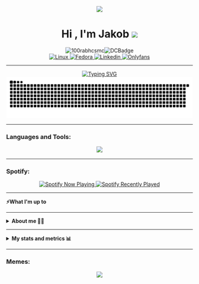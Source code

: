 
<div id="header" align="center">
  <img src="https://cdna.artstation.com/p/assets/images/images/069/324/424/original/k-s-o-m-u-art-cashmoneygojirav1c.gif?1699882361" width="500"/>
</div>

<div style="text-align:center;"align="center";" >
  <h1><b>Hi , I'm Jakob </b><img src="https://media.giphy.com/media/hvRJCLFzcasrR4ia7z/giphy.gif" width="35"></h1>
</div>

<div style="display: flex; justify-content: center; align-items: center;" align="center">
  <img src="https://komarev.com/ghpvc/?username=lovc21&label=Profile%20views&color=0e75b6&style=flat" alt="100rabhcsmc" />
  <img src="https://dcbadge.vercel.app/api/shield/213393526707322880?style=plastic" alt="DCBadge" />
</div>

<div style="text-align:center;"align="center">
  <a href="https://www.linux.org/">
    <img src="https://img.shields.io/badge/Linux-OS?style=flat&logo=linux&logoColor=white&label=OS&color=F0B90D" alt="Linux">
  </a>
  <a href="https://fedoraproject.org/">
    <img src="https://img.shields.io/badge/Distro-OS?style=flat&logo=Fedora&logoColor=white&label=Fedora&color=3c6eb4" alt="Fedora">
  </a>
  <a href="https://www.linkedin.com/in/jakob-dekleva1999/">
    <img src="https://img.shields.io/badge/Jakob-OS?style=flat&logo=Linkedin&logoColor=white&label=Linkedin&color=0a66c2" alt="Linkedin">
  </a>
  <a href="https://www.youtube.com/watch?v=dQw4w9WgXcQ">
    <img src="https://img.shields.io/badge/Onlyfans-OS?style=flat&logo=Onlyfans&logoColor=white&label=My&color=00AFF0" alt="Onlyfans">
  </a>
</div>

---
<div align="center">
  <a href="https://git.io/typing-svg">
    <img src="https://readme-typing-svg.demolab.com?font=Fira+Code&pause=1000&color=1C13F7&width=435&lines=Hello%F0%9F%91%8B%F0%9F%91%8B%F0%9F%91%8B%2C+welcome+to+my+page!;Hope+you+enjoy+your+stay;Just+a+bit+about+me;I'm+just+a+chill+guy+trying+to+build+some+cool+software+and+have+fun+along+the+way." alt="Typing SVG" />
  </a>
</div>
<picture>
  <img alt="github-snake" src="images/github-user-contribution.svg" />
</picture>

---
<h3 align="left">Languages and Tools:</h3>
<p align="center">
  <a href="https://skillicons.dev">
    <img src="https://skillicons.dev/icons?i=gcp,aws,prometheus,postgres,kubernetes,docker,linux,terraform,bash,go,py,zig,julia,nextjs,neovim" />
  </a>
</p>

---
<h3 align="left">Spotify:</h3>

<p align="center">
  <a href="https://spotify-github-profile.kittinanx.com/api/view.svg?uid=22o4dahf3bscqdol5ora2socq&redirect=true">
    <img src="https://spotify-github-profile.kittinanx.com/api/view.svg?uid=22o4dahf3bscqdol5ora2socq&cover_image=true&theme=default&show_offline=true&background_color=121212&interchange=true&bar_color=53b14f&bar_color_cover=false" alt="Spotify Now Playing" />
  </a>
  <a href="https://spotify-recently-played-readme.vercel.app/api?user=22o4dahf3bscqdol5ora2socq">
    <img src="https://spotify-recently-played-readme.vercel.app/api?user=22o4dahf3bscqdol5ora2socq" alt="Spotify Recently Played" />
  </a>
</p>

---
<b>⚡What I'm up to</b>
<p>
<!--START_SECTION:activity-->
<!--END_SECTION:activity-->
</p>

---
<details>
  <summary><b>About me 🙋‍♂️</b></summary>

  <h3 align="left">About me:</h3>

  ```yaml
  name: Jakob Dekleva
  located: Ljubljana, Slovenia
  education:
  - degree: "Master’s Degree in Computer and Information Science"
      institution: "University of Ljubljana, Faculty of Computer and Information Science"
      years: "2022-2025"
      city: "Ljubljana"
  - degree: "Bachelor’s Degree in Electrical Engineering"
      institution: "University of Ljubljana, Faculty of Electrical Engineering"
      years: "2018-2022"
      city: "Ljubljana"
  past experiences:
  - ["Site Reliability Engineer", "Kubernetes optimization, multi-region deployment, CI/CD, security", "DevRev", "Ljubljana, Slovenia", "Dec 2023 - Feb 2025"]
  - ["Software Engineer", "CERN OpenLab, Prometheus, performance testing", "Comtrade 360", "Ljubljana, Slovenia", "Jul 2022 - Jul 2023"]
  - ["Network Engineer and Systems Administrator", "Mellanox switch configuration via SDN and refurbishment of legacy infrastructure", "ARNES", "Ljubljana, Slovenia", "Mar 2021 - Oct 2021"]
  fields_of_interests:
  - "DevOps"
  - "Backend Development"
  - "System Administration"
  - "Security"
  - "Chess programming"
  technical_background:
    programming_languages:
    - "Python"
    - "Go"
    - "Bash"
    - "Terraform"
    - "Julia"
    - "Zig"
    databases:
    - "Redis"
    - "Postgres"
    - "MongoDB"
    tools:
    - "AWS"
    - "GCP"
    - "Kubernetes"
    - "Docker"
    - "GitHub Actions"
    - "CircleCI"
    - "Jenkins"
    - "ArgoCD"
    - "Linux"
    - "Nvim"
    - "Prometheus"
    - "Grafana"
    - "Datadog"
  currently_learning: [Zig,Chess programming,homelab stuff]
  hobbies: [backpacking,3d printing,running,gym]

  ```

</details>

---
<details>
  <summary><b> My stats and metrics 📊 </b></summary>
<h3 align="left">My stats:</h3>
<p><img align="left" src="https://github-readme-stats.vercel.app/api/top-langs?username=lovc21&show_icons=true&locale=en&layout=compact&theme=dark" alt="lovc21" /></p>

<p>&nbsp;<img align="center" src="https://github-readme-stats.vercel.app/api?username=lovc21&show_icons=true&locale=en&theme=dark" alt="lovc21" /></p>

<p><img align="center" src="https://github-readme-streak-stats.herokuapp.com/?user=lovc21&theme=dark" alt="lovc21" /></p>

</details>

---
<h3 align="left">Memes:</h3>
<p align="center">
<img src="https://subreddit-memes-trinibs-projects.vercel.app/api/meme" width="400px"/>

<!--
**lovc21/lovc21** is a ✨ _special_ ✨ repository because its `README.md` (this file) appears on your GitHub profile.

Here are some ideas to get you started:

- 🔭 I’m currently working on ...
- 🌱 I’m currently learning ...
- 👯 I’m looking to collaborate on ...
- 🤔 I’m looking for help with ...
- 💬 Ask me about ...
- 📫 How to reach me: ...
- 😄 Pronouns: ...
- ⚡ Fun fact: ...
-->
